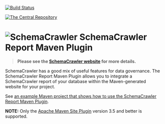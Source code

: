 [![Build Status](https://travis-ci.org/schemacrawler/SchemaCrawler-Report-Maven-Plugin.svg?branch=master)](https://travis-ci.org/schemacrawler/SchemaCrawler-Report-Maven-Plugin)

[![The Central Repository](https://img.shields.io/maven-central/v/us.fatehi/schemacrawler-maven-plugin.svg)](https://search.maven.org/search?q=g:us.fatehi%20a:schemacrawler*)

# ![SchemaCrawler](https://github.com/schemacrawler/SchemaCrawler/raw/master/schemacrawler-docs/logo/schemacrawler_logo.png?raw=true) SchemaCrawler Report Maven Plugin

> **Please see the [SchemaCrawler website](http://www.schemacrawler.com/) for more details.**

SchemaCrawler has a good mix of useful features for data governance. The SchemaCrawler Report 
Maven Plugin allows you to integrate a SchemaCrawler report of your database within the 
Maven-generated website for your project.

See [an example Maven project that shows how to use the SchemaCrawler Report Maven Plugin](https://github.com/schemacrawler/SchemaCrawler-Report-Maven-Plugin-Usage-Example).

**NOTE:** Only the [Apache Maven Site Plugin](https://maven.apache.org/plugins/maven-site-plugin/) version 3.5 and better is supported.